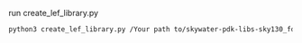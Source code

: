 run create_lef_library.py
```sh
python3 create_lef_library.py /Your path to/skywater-pdk-libs-sky130_fd_sc_hd/cells merged_library
 
